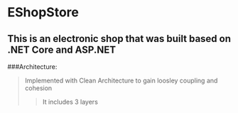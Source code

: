 # EShopStore
## This is an electronic shop that was built based on .NET Core and ASP.NET
###Architecture:
> Implemented with Clean Architecture to gain loosley coupling and cohesion
>> It includes 3 layers
